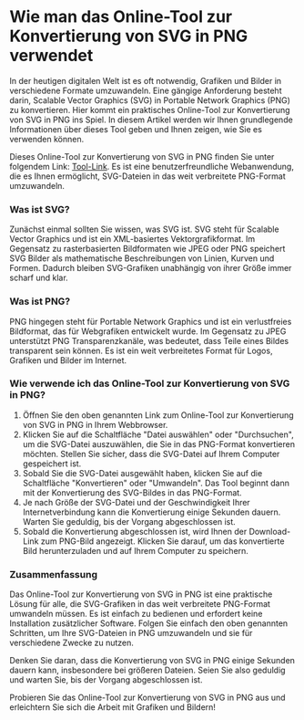 Wie man das Online-Tool zur Konvertierung von SVG in PNG verwendet
==================================================================

In der heutigen digitalen Welt ist es oft notwendig, Grafiken und Bilder in verschiedene Formate umzuwandeln. Eine gängige Anforderung besteht darin, Scalable Vector Graphics (SVG) in Portable Network Graphics (PNG) zu konvertieren. Hier kommt ein praktisches Online-Tool zur Konvertierung von SVG in PNG ins Spiel. In diesem Artikel werden wir Ihnen grundlegende Informationen über dieses Tool geben und Ihnen zeigen, wie Sie es verwenden können.

Dieses Online-Tool zur Konvertierung von SVG in PNG finden Sie unter folgendem Link: [Tool-Link](https://www.onlinecalculatorsfree.com/de/convert/converter-svg-to-png.html). Es ist eine benutzerfreundliche Webanwendung, die es Ihnen ermöglicht, SVG-Dateien in das weit verbreitete PNG-Format umzuwandeln.

### Was ist SVG?

Zunächst einmal sollten Sie wissen, was SVG ist. SVG steht für Scalable Vector Graphics und ist ein XML-basiertes Vektorgrafikformat. Im Gegensatz zu rasterbasierten Bildformaten wie JPEG oder PNG speichert SVG Bilder als mathematische Beschreibungen von Linien, Kurven und Formen. Dadurch bleiben SVG-Grafiken unabhängig von ihrer Größe immer scharf und klar.

### Was ist PNG?

PNG hingegen steht für Portable Network Graphics und ist ein verlustfreies Bildformat, das für Webgrafiken entwickelt wurde. Im Gegensatz zu JPEG unterstützt PNG Transparenzkanäle, was bedeutet, dass Teile eines Bildes transparent sein können. Es ist ein weit verbreitetes Format für Logos, Grafiken und Bilder im Internet.

### Wie verwende ich das Online-Tool zur Konvertierung von SVG in PNG?

1. Öffnen Sie den oben genannten Link zum Online-Tool zur Konvertierung von SVG in PNG in Ihrem Webbrowser.
2. Klicken Sie auf die Schaltfläche "Datei auswählen" oder "Durchsuchen", um die SVG-Datei auszuwählen, die Sie in das PNG-Format konvertieren möchten. Stellen Sie sicher, dass die SVG-Datei auf Ihrem Computer gespeichert ist.
3. Sobald Sie die SVG-Datei ausgewählt haben, klicken Sie auf die Schaltfläche "Konvertieren" oder "Umwandeln". Das Tool beginnt dann mit der Konvertierung des SVG-Bildes in das PNG-Format.
4. Je nach Größe der SVG-Datei und der Geschwindigkeit Ihrer Internetverbindung kann die Konvertierung einige Sekunden dauern. Warten Sie geduldig, bis der Vorgang abgeschlossen ist.
5. Sobald die Konvertierung abgeschlossen ist, wird Ihnen der Download-Link zum PNG-Bild angezeigt. Klicken Sie darauf, um das konvertierte Bild herunterzuladen und auf Ihrem Computer zu speichern.

### Zusammenfassung

Das Online-Tool zur Konvertierung von SVG in PNG ist eine praktische Lösung für alle, die SVG-Grafiken in das weit verbreitete PNG-Format umwandeln müssen. Es ist einfach zu bedienen und erfordert keine Installation zusätzlicher Software. Folgen Sie einfach den oben genannten Schritten, um Ihre SVG-Dateien in PNG umzuwandeln und sie für verschiedene Zwecke zu nutzen.

Denken Sie daran, dass die Konvertierung von SVG in PNG einige Sekunden dauern kann, insbesondere bei größeren Dateien. Seien Sie also geduldig und warten Sie, bis der Vorgang abgeschlossen ist.

Probieren Sie das Online-Tool zur Konvertierung von SVG in PNG aus und erleichtern Sie sich die Arbeit mit Grafiken und Bildern!
